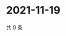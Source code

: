 # 2021-11-19

共 0 条

<!-- BEGIN WEIBO -->
<!-- 最后更新时间 Fri Nov 19 2021 02:16:31 GMT+0800 (China Standard Time) -->

<!-- END WEIBO -->
